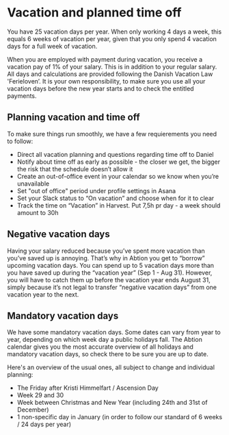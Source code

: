 # Vacation and planned time off

You have 25 vacation days per year. When only working 4 days a week, this equals 6 weeks of vacation per year, given that you only spend 4 vacation days for a full week of vacation. 

When you are employed with payment during vacation, you receive a vacation pay of 1% of your salary. This is in addition to your regular salary. 
All days and calculations are provided following the Danish Vacation Law 'Ferieloven’. It is your own responsibility, to make sure you use all your vacation days before the new year starts and to check the entitled payments.

## Planning vacation and time off

To make sure things run smoothly, we have a few requierements you need to follow:
- Direct all vacation planning and questions regarding time off to Daniel
- Notify about time off as early as possible - the closer we get, the bigger the risk that the schedule doesn’t allow it
- Create an out-of-office event in your calendar so we know when you’re unavailable
- Set "out of office" period under profile settings in Asana
- Set your Slack status to “On vacation” and choose when for it to clear
- Track the time on “Vacation” in Harvest. Put 7,5h pr day - a week should amount to 30h

## Negative vacation days

Having your salary reduced because you’ve spent more vacation than you’ve saved up is annoying. That’s why in Abtion you get to “borrow” upcoming vacation days. You can spend up to 5 vacation days more than you have saved up during the “vacation year” (Sep 1 - Aug 31). However, you will have to catch them up before the vacation year ends August 31, simply because it’s not legal to transfer “negative vacation days” from one vacation year to the next.
 
## Mandatory vacation days

We have some mandatory vacation days. Some dates can vary from year to year, depending on which week day a public holidays fall. The Abtion calendar gives you the most accurate overview of all holidays and mandatory vacation days, so check there to be sure you are up to date. 

Here's an overview of the usual ones, all subject to change and individual planning:
- The Friday after Kristi Himmelfart / Ascension Day
- Week 29 and 30 
- Week between Christmas and New Year (including 24th and 31st of December)
- 1 non-specific day in January (in order to follow our standard of 6 weeks / 24 days per year)
